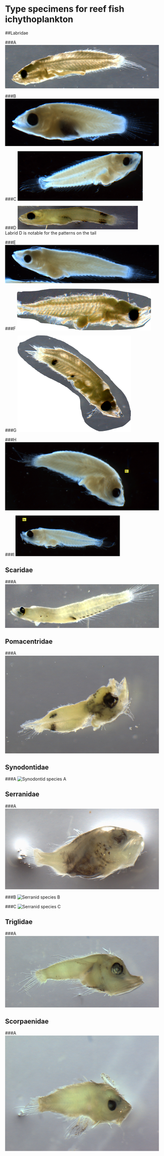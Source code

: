 # Type specimens for reef fish ichythoplankton

##Labridae

###A
![Labrid species A](../figs/type_specimens/labrid_A.png "Labrid A")

###B
![Labrid species B](../figs/type_specimens/labrid_B.png "Labrid B")

###C
![Labrid species C](../figs/type_specimens/labrid_C.png "Labrid C")

###D
![Labrid species D](../figs/type_specimens/labrid_D.png "Labrid D")  
Labrid D is notable for the patterns on the tail

###E
![Labrid species E](../figs/type_specimens/labrid_E.png "Labrid E")  

###F
![Labrid species F](../figs/type_specimens/labrid_F.png "Labrid F")  

###G
![Labrid species G](../figs/type_specimens/labrid_G.png "Labrid G")

###H
![Labrid species H](../figs/type_specimens/labrid_H.png "Labrid H")

###I
![Labrid species I](../figs/type_specimens/labrid_I.png "Labrid I")

## Scaridae

###A
![Scarid species A](../figs/type_specimens/scarid_a.jpg "Scarid A")

## Pomacentridae

###A
![Pomacentrid species A](../figs/type_specimens/pomacentrid_a.jpg "Pomacentrid A")

## Synodontidae

###A
![Synodontid species A](../figs/type_specimens/synodontid_a.jpg "Synodontid A")

## Serranidae

###A
![Serranid species A](../figs/type_specimens/serranid_a.jpg "Serranid A")

###B
![Serranid species B](../figs/type_specimens/serranid_b.jpg "Serranid B")

###C
![Serranid species C](../figs/type_specimens/serranid_c.jpg "Serranid C")

## Triglidae

###A
![Triglid species A](../figs/type_specimens/triglid_a.jpg "Triglid A")

## Scorpaenidae

###A
![Scorpaenid species A](../figs/type_specimens/scorpaenid_a.jpg "Scorpaenid A")
